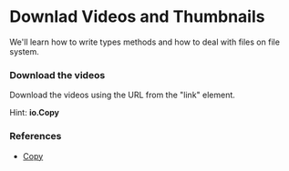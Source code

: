 # Downlad Videos and Thumbnails
We'll learn how to write types methods and how to deal with files on file system.

### Download the videos
Download the videos using the URL from the "link" element.

Hint: **io.Copy**

### References
* [Copy](https://golang.org/pkg/io/#Copy)



